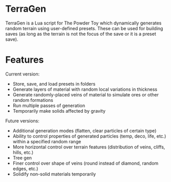 # TerraGen
TerraGen is a Lua script for The Powder Toy which dynamically generates random terrain using user-defined presets. These can be used for building saves (as long as the terrain is not the focus of the save or it is a preset save).

# Features
Current version:
* Store, save, and load presets in folders
* Generate layers of material with random local variations in thickness
* Generate randomly-placed veins of material to simulate ores or other random formations
* Run multiple passes of generation
* Temporarily make solids affected by gravity

Future versions:
* Additional generation modes (flatten, clear particles of certain type)
* Ability to control properties of generated particles (temp, deco, life, etc.) within a specified random range
* More horizontal control over terrain features (distribution of veins, cliffs, hills, etc.)
* Tree gen
* Finer control over shape of veins (round instead of diamond, random edges, etc.)
* Solidify non-solid materials temporarily
